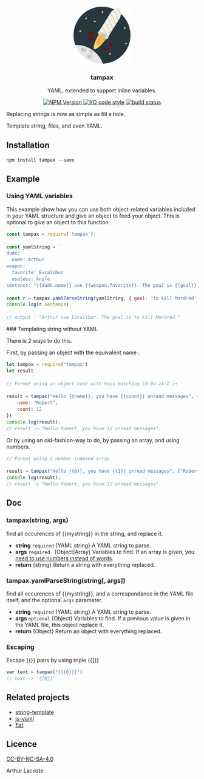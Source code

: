 <p align="center">
  <img src="icon/logo.svg" height="150">
  <h3 align="center">tampax</h3>
  <p align="center">YAML, extended to support inline variables.<p>
  <p align="center"><a href="https://npmjs.org/package/tampax"><img src="https://img.shields.io/npm/v/tampax.svg" alt="NPM Version"> <a href="https://github.com/sindresorhus/xo"><img src="https://img.shields.io/badge/code_style-XO-5ed9c7.svg" alt="XO code style"></a> <a href="https://travis-ci.org/arthurlacoste/tampax"><img src="https://secure.travis-ci.org/arthurlacoste/tampax.svg" alt="build status"></a>
  </p>
</p>
 
Replacing strings is now as simple as fill a hole.

Template string, files, and even YAML. 
  
## Installation

`npm install tampax --save`

## Example

### Using YAML variables

This example show how you can use both object-related variables included in your YAML structure and give an object to feed your object. This is optional to give an object to this function.

```js
const tampax = require('tampax');

const yamlString = `
dude:
  name: Arthur
weapon:
  favorite: Excalibur
  useless: knife
sentence: "{{dude.name}} use {{weapon.favorite}}. The goal is {{goal}}."`;

const r = tampax.yamlParseString(yamlString, { goal: 'to kill Mordred' });
console.log(r.sentence);

// output : "Arthur use Excalibur. The goal is to kill Mordred."
```


### Templating string without YAML

There is 2 ways to do this.

First, by passing an object with the equivalent name :

```js
let tampax = require("tampax")
let result

// Format using an object hash with keys matching [0-9a-zA-Z.]+

result = tampax("Hello {{name}}, you have {{count}} unread messages", {
    name: "Robert",
    count: 12
})
console.log(result);
// result -> "Hello Robert, you have 12 unread messages"

```
<a name="array-using"></a>
Or by using an old-fashion-way to do, by passing an array, and using numbers.

```js
// Format using a number indexed array

result = tampax("Hello {{0}}, you have {{1}} unread messages", ["Robert", 12])
console.log(result);
// result -> "Hello Robert, you have 12 unread messages"
```


## Doc

### tampax(string, args) 

find all occurences of {{mystring}} in the string, and replace it.

- **string** `required` {YAML string} A YAML string to parse.
- **args** `required ` {Object|Array} Variables to find. If an array is given, you [need to use numbers instead of words](#array-using).
- **return** {string} Return a string with everything replaced.

### tampax.yamlParseString(string[, args]) 

find all occurences of {{mystring}}, and a correspondance in the YAML file itself, and the optional `args` parameter.

- **string** `required` {YAML string} A YAML string to parse.
- **args** `optional` {Object} Variables to find. If a previous value is given in the YAML file, this object replace it.
- **return** {Object} Return an object with everything replaced.


### Escaping

Escape {{}} pairs by using triple {{}}}

```js
var text = tampax("{{{0}}}")
// text -> "{{0}}"

```

## Related projects

* [string-template](https://github.com/Matt-Esch/string-template)
* [js-yaml](https://github.com/nodeca/js-yaml)
* [flat](https://github.com/hughsk/flat)

## Licence
[CC-BY-NC-SA-4.0](https://creativecommons.org/licenses/by-sa/4.0/) 

Arthur Lacoste